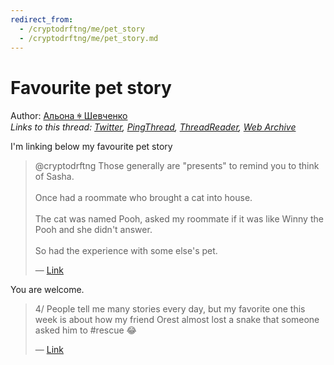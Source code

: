 ```yaml
---
redirect_from:
  - /cryptodrftng/me/pet_story
  - /cryptodrftng/me/pet_story.md
---
```

# Favourite pet story

Author: [Альона ꑭ Шевченко](https://twitter.com/cryptodrftng)  
*Links to this thread: [Twitter](https://twitter.com/cryptodrftng/status/1539806708473729024), [PingThread](https://pingthread.com/thread/1539806708473729024), [ThreadReader](https://threadreaderapp.com/thread/1539806708473729024.html), [Web Archive](https://web.archive.org/web/*/https://twitter.com/cryptodrftng/status/1539806708473729024)*

I'm linking below my favourite pet story

<blockquote class="twitter-tweet">
    <p lang="en" dir="ltr">
    @cryptodrftng Those generally are &#34;presents&#34; to remind you to think of Sasha.<br />
    <br />
    Once had a roommate who brought a cat into house.<br />
    <br />
    The cat was named Pooh, asked my roommate if it was like Winny the Pooh and she didn&#39;t answer.<br />
    <br />
    So had the experience with some else&#39;s pet.<br />
    </p>
    &mdash; <a href="https://twitter.com/EdBraiman/status/1539806305250058241">Link</a>
</blockquote>

You are welcome.

<blockquote class="twitter-tweet">
    <p lang="en" dir="ltr">
    4/ People tell me many stories every day, but my favorite one this week is about how my friend Orest almost lost a snake that someone asked him to #rescue 😂<br />
    </p>
    &mdash; <a href="https://twitter.com/cryptodrftng/status/1509597784940457985">Link</a>
</blockquote>

